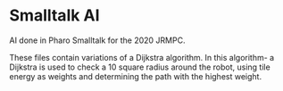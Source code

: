 # Smalltalk AI
AI done in Pharo Smalltalk for the 2020 JRMPC.

These files contain variations of a Dijkstra algorithm. In this algorithm- a Dijkstra is used to check a 10 square radius around the robot, using tile energy as weights and determining the path with the highest weight.
